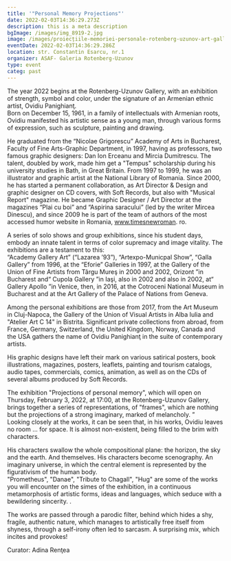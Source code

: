 ```yaml
---
title: '"Personal Memory Projections"'
date: 2022-02-03T14:36:29.273Z
description: this is a meta description
bgImage: /images/img_8919-2.jpg
image: /images/proiecțiile-memoriei-personale-rotenberg-uzunov-art-gallery.jpeg
eventDate: 2022-02-03T14:36:29.286Z
location: str. Constantin Esarcu, nr.1
organizer: ASAF- Galeria Rotenberg-Uzunov
type: event
categ: past
---
```

The year 2022 begins at the Rotenberg-Uzunov Gallery, with an exhibition of strength, symbol and color, under the signature of an Armenian ethnic artist, Ovidiu Panighianţ.\
Born on December 15, 1961, in a family of intellectuals with Armenian roots, Ovidiu manifested his artistic sense as a young man, through various forms of expression, such as sculpture, painting and drawing.

He graduated from the “Nicolae Grigorescu” Academy of Arts in Bucharest, Faculty of Fine Arts-Graphic Department, in 1997, having as professors, two famous graphic designers: Dan Ion Erceanu and Mircia Dumitrescu. The talent, doubled by work, made him get a "Tempus" scholarship during his university studies in Bath, in Great Britain. From 1997 to 1999, he was an illustrator and graphic artist at the National Library of Romania. Since 2000, he has started a permanent collaboration, as Art Director & Design and graphic designer on CD covers, with Soft Records, but also with "Musical Report" magazine. He became Graphic Designer / Art Director at the magazines “Plai cu boi” and “Aspirina saracului” (led by the writer Mircea Dinescu), and since 2009 he is part of the team of authors of the most accessed humor website in Romania, www.timesnewroman. ro.

A series of solo shows and group exhibitions, since his student days, embody an innate talent in terms of color supremacy and image vitality. The exhibitions are a testament to this:\
“Academy Gallery Art” (“Lazarea ’93”), “Artexpo-Municpal Show”, “Galla Gallery” from 1996, at the “Eforie” Galleries in 1997, at the Gallery of the Union of Fine Artists from Târgu Mureş in 2000 and 2002, Orizont ”in Bucharest and“ Cupola Gallery ”in Iaşi, also in 2002 and also in 2002, at“ Gallery Apollo ”in Venice, then, in 2016, at the Cotroceni National Museum in Bucharest and at the Art Gallery of the Palace of Nations from Geneva.

Among the personal exhibitions are those from 2017, from the Art Museum in Cluj-Napoca, the Gallery of the Union of Visual Artists in Alba Iulia and "Atelier Art C 14" in Bistrita. Significant private collections from abroad, from France, Germany, Switzerland, the United Kingdom, Norway, Canada and the USA gathers the name of Ovidiu Panighianţ in the suite of contemporary artists.

His graphic designs have left their mark on various satirical posters, book illustrations, magazines, posters, leaflets, painting and tourism catalogs, audio tapes, commercials, comics, animation, as well as on the CDs of several albums produced by Soft Records.

The exhibition "Projections of personal memory", which will open on Thursday, February 3, 2022, at 17:00, at the Rotenberg-Uzunov Gallery, brings together a series of representations, of "frames", which are nothing but the projections of a strong imaginary, marked of melancholy. ”\
Looking closely at the works, it can be seen that, in his works, Ovidiu leaves no room ... for space. It is almost non-existent, being filled to the brim with characters.

His characters swallow the whole compositional plane: the horizon, the sky and the earth. And themselves. His characters become scenography. An imaginary universe, in which the central element is represented by the figurativism of the human body.\
"Prometheus", "Danae", "Tribute to Chagall", "Hug" are some of the works you will encounter on the simes of the exhibition, in a continuous metamorphosis of artistic forms, ideas and languages, which seduce with a bewildering sincerity. .

The works are passed through a parodic filter, behind which hides a shy, fragile, authentic nature, which manages to artistically free itself from shyness, through a self-irony often led to sarcasm. A surprising mix, which incites and provokes!



Curator: Adina Renţea
